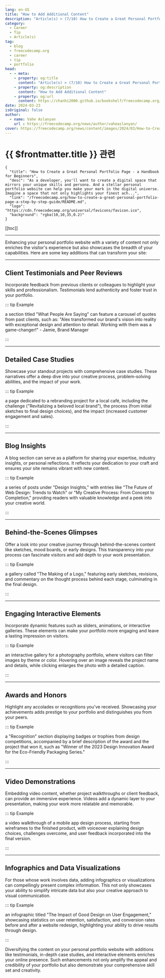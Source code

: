 ```yaml
---
lang: en-US
title: "How to Add Additional Content"
description: "Article(s) > (7/10) How to Create a Great Personal Portfolio Page - a Handbook for Beginners" 
category:
  - Career
  - Tip
  - Article(s)
tag:
  - blog
  - freecodecamp.org
  - career
  - tip
  - portfolio
head:
  - - meta:
    - property: og:title
      content: "Article(s) > (7/10) How to Create a Great Personal Portfolio Page - a Handbook for Beginners"
    - property: og:description
      content: "How to Add Additional Content"
    - property: og:url
      content: https://chanhi2000.github.io/bookshelf/freecodecamp.org/how-to-create-a-great-personal-portfolio-page-a-step-by-step-guide/how-to-add-additional-content.html
date: 2024-03-23
isOriginal: false
author:
  - name: Vahe Aslanyan
    url : https://freecodecamp.org/news/author/vaheaslanyan/
cover: https://freecodecamp.org/news/content/images/2024/03/How-to-Create-a-Great-Personal-Portfolio-Page-Cover--1-.png
---
```


# {{ $frontmatter.title }} 관련

```component VPCard
{
  "title": "How to Create a Great Personal Portfolio Page - a Handbook for Beginners",
  "desc": "As a developer, you'll want to create a digital space that mirrors your unique skills and persona. And a stellar personal portfolio website can help you make your mark in the digital universe.  Imagine a space that not only highlights your finest ach...",
  "link": "/freecodecamp.org/how-to-create-a-great-personal-portfolio-page-a-step-by-step-guide/README.md",
  "logo": "https://cdn.freecodecamp.org/universal/favicons/favicon.ico",
  "background": "rgba(10,10,35,0.2)"
}
```

[[toc]]

---

<SiteInfo
  name="How to Create a Great Personal Portfolio Page - a Handbook for Beginners"
  desc="As a developer, you'll want to create a digital space that mirrors your unique skills and persona. And a stellar personal portfolio website can help you make your mark in the digital universe.  Imagine a space that not only highlights your finest ach..."
  url="https://freecodecamp.org/news/how-to-create-a-great-personal-portfolio-page-a-step-by-step-guide#heading-how-to-add-additional-content"
  logo="https://cdn.freecodecamp.org/universal/favicons/favicon.ico"
  preview="https://freecodecamp.org/news/content/images/2024/03/How-to-Create-a-Great-Personal-Portfolio-Page-Cover--1-.png"/>

Enhancing your personal portfolio website with a variety of content not only enriches the visitor's experience but also showcases the breadth of your capabilities. Here are some key additions that can transform your site:

---

## Client Testimonials and Peer Reviews

Incorporate feedback from previous clients or colleagues to highlight your skills and professionalism. Testimonials lend authenticity and foster trust in your portfolio.

::: tip Example

a section titled "What People Are Saying" can feature a carousel of quotes from past clients, such as: "Alex transformed our brand's vision into reality with exceptional design and attention to detail. Working with them was a game-changer!" - Jamie, Brand Manager

:::

---

## Detailed Case Studies

Showcase your standout projects with comprehensive case studies. These narratives offer a deep dive into your creative process, problem-solving abilities, and the impact of your work.

::: tip Example

a page dedicated to a rebranding project for a local café, including the challenge ("Revitalizing a beloved local brand"), the process (from initial sketches to final design choices), and the impact (increased customer engagement and sales).

:::

---

## Blog Insights

A blog section can serve as a platform for sharing your expertise, industry insights, or personal reflections. It reflects your dedication to your craft and ensures your site remains vibrant with new content.

::: tip Example

a series of posts under "Design Insights," with entries like "The Future of Web Design: Trends to Watch" or "My Creative Process: From Concept to Completion," providing readers with valuable knowledge and a peek into your creative world.

:::

---

## Behind-the-Scenes Glimpses

Offer a look into your creative journey through behind-the-scenes content like sketches, mood boards, or early designs. This transparency into your process can fascinate visitors and add depth to your work presentation.

::: tip Example

a gallery called "The Making of a Logo," featuring early sketches, revisions, and commentary on the thought process behind each stage, culminating in the final design.

:::

---

## Engaging Interactive Elements

Incorporate dynamic features such as sliders, animations, or interactive galleries. These elements can make your portfolio more engaging and leave a lasting impression on visitors.

::: tip Example

an interactive gallery for a photography portfolio, where visitors can filter images by theme or color. Hovering over an image reveals the project name and details, while clicking enlarges the photo with a detailed caption.

:::

---

## Awards and Honors

Highlight any accolades or recognitions you've received. Showcasing your achievements adds prestige to your portfolio and distinguishes you from your peers.

::: tip Example 

a "Recognition" section displaying badges or trophies from design competitions, accompanied by a brief description of the award and the project that won it, such as "Winner of the 2023 Design Innovation Award for the Eco-Friendly Packaging Series."

:::

---

## Video Demonstrations

Embedding video content, whether project walkthroughs or client feedback, can provide an immersive experience. Videos add a dynamic layer to your presentation, making your work more relatable and memorable.

::: tip Example

a video walkthrough of a mobile app design process, starting from wireframes to the finished product, with voiceover explaining design choices, challenges overcome, and user feedback incorporated into the final version.

:::

---

## Infographics and Data Visualizations

For those whose work involves data, adding infographics or visualizations can compellingly present complex information. This not only showcases your ability to simplify intricate data but also your creative approach to visual communication.

::: tip Example

an infographic titled "The Impact of Good Design on User Engagement," showcasing statistics on user retention, satisfaction, and conversion rates before and after a website redesign, highlighting your ability to drive results through design.

:::

Diversifying the content on your personal portfolio website with additions like testimonials, in-depth case studies, and interactive elements enriches your online presence. Such enhancements not only amplify the appeal and credibility of your portfolio but also demonstrate your comprehensive skill set and creativity.
